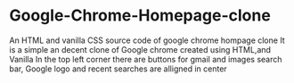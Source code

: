# Google-Chrome-Homepage-clone
 An HTML and vanilla CSS  source code of google chrome hompage clone 
It is a simple an decent clone of Google chrome created using HTML,and Vanilla 
In the top left corner there are buttons for gmail and images
search bar, Google logo and recent searches are alligned in center 
